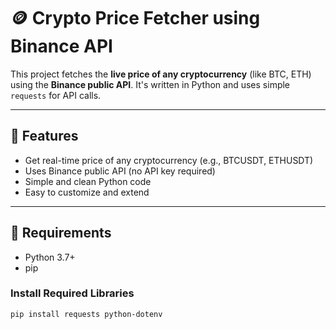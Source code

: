 # 🪙 Crypto Price Fetcher using Binance API

This project fetches the **live price of any cryptocurrency** (like BTC, ETH) using the **Binance public API**. It's written in Python and uses simple `requests` for API calls.

---

## 🚀 Features

- Get real-time price of any cryptocurrency (e.g., BTCUSDT, ETHUSDT)
- Uses Binance public API (no API key required)
- Simple and clean Python code
- Easy to customize and extend

---

## 🧰 Requirements

- Python 3.7+
- pip

### Install Required Libraries

```bash
pip install requests python-dotenv
